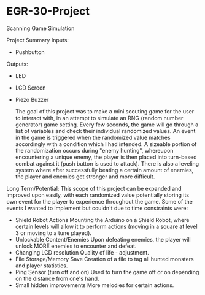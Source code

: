 # EGR-30-Project
Scanning Game Simulation

Project Summary
Inputs:
- Pushbutton

Outputs:
- LED
- LCD Screen
- Piezo Buzzer

     The goal of this project was to make a mini scouting game for the user to interact with, in an attempt to simulate an RNG (random number generator) game setting.
     Every few seconds, the game will go through a list of variables and check their individual randomized values. An event in the game is triggered when the randomized value matches accordingly with a condition which I had intended.
     A sizeable portion of the randomization occurs during "enemy hunting", whereupon encountering a unique enemy, the player is then placed into turn-based combat against it (push button is used to attack). There is also a leveling system where after successfully beating a certain amount of enemies, the player and enemies get stronger and more difficult.

Long Term/Potential:
    This scope of this project can be expanded and improved upon easily, with each randomized value potentially storing its own event for the player to experience throughout the game. Some of the events I wanted to implement but couldn't due to time constraints were:
- Shield Robot Actions
     Mounting the Arduino on a Shield Robot, where certain levels will allow it to perform actions (moving in a square at level 3 or moving to a tune played). 
- Unlockable Content/Enemies
     Upon defeating enemies, the player will unlock MORE enemies to encounter and defeat.
- Changing LCD resolution
     Quality of life - adjustment.
- File Storage/Memory Save 
     Creation of a file to tag all hunted monsters and player statistics.
-  Ping Sensor (turn off and on)
     Used to turn the game off or on depending on the distance from one's hand.
- Small hidden improvements
     More melodies for certain actions. 

